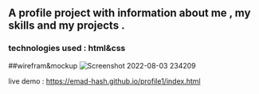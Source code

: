 ## A profile project with information about me , my skills and my projects .
### technologies used : html&css
##wirefram&mockup
![Screenshot 2022-08-03 234209](https://user-images.githubusercontent.com/108788964/182709168-968e25cf-fef6-409b-b41a-7c3592e92225.png)


live demo : https://emad-hash.github.io/profile1/index.html
